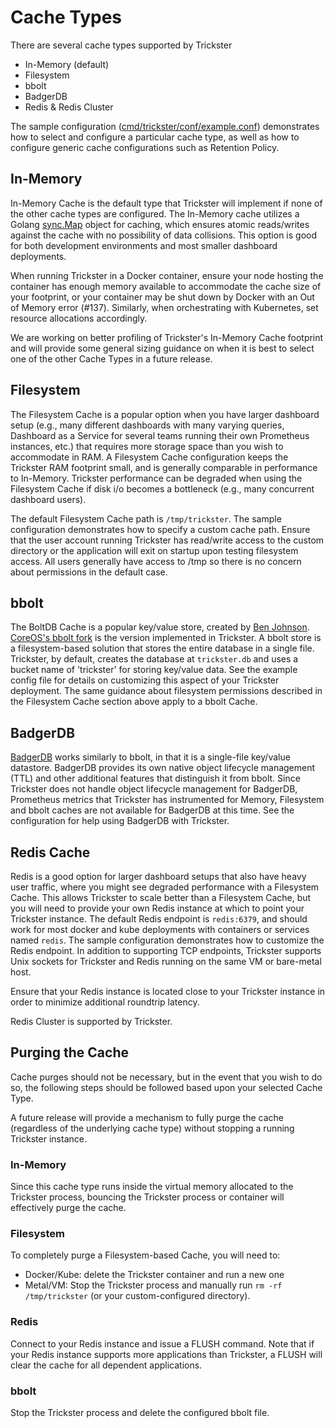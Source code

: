 # Cache Types

There are several cache types supported by Trickster

* In-Memory (default)
* Filesystem 
* bbolt
* BadgerDB 
* Redis & Redis Cluster

The sample configuration ([cmd/trickster/conf/example.conf](../cmd/trickster/conf/example.conf)) demonstrates how to select and configure a particular cache type, as well as how to configure generic cache configurations such as Retention Policy.

## In-Memory

In-Memory Cache is the default type that Trickster will implement if none of the other cache types are configured. The In-Memory cache utilizes a Golang [sync.Map](https://godoc.org/sync#Map) object for caching, which ensures atomic reads/writes against the cache with no possibility of data collisions. This option is good for both development environments and most smaller dashboard deployments.

When running Trickster in a Docker container, ensure your node hosting the container has enough memory available to accommodate the cache size of your footprint, or your container may be shut down by Docker with an Out of Memory error (#137). Similarly, when orchestrating with Kubernetes, set resource allocations accordingly.

We are working on better profiling of Trickster's In-Memory Cache footprint and will provide some general sizing guidance on when it is best to select one of the other Cache Types in a future release.

## Filesystem

The Filesystem Cache is a popular option when you have larger dashboard setup (e.g., many different dashboards with many varying queries, Dashboard as a Service for several teams running their own Prometheus instances, etc.) that requires more storage space than you wish to accommodate in RAM. A Filesystem Cache configuration keeps the Trickster RAM footprint small, and is generally comparable in performance to In-Memory. Trickster performance can be degraded when using the Filesystem Cache if disk i/o becomes a bottleneck (e.g., many concurrent dashboard users).

The default Filesystem Cache path is `/tmp/trickster`. The sample configuration demonstrates how to specify a custom cache path. Ensure that the user account running Trickster has read/write access to the custom directory or the application will exit on startup upon testing filesystem access. All users generally have access to /tmp so there is no concern about permissions in the default case.

## bbolt

The BoltDB Cache is a popular key/value store, created by [Ben Johnson](https://github.com/benbjohnson). [CoreOS's bbolt fork](https://github.com/etcd-io/bbolt) is the version implemented in Trickster. A bbolt store is a filesystem-based solution that stores the entire database in a single file. Trickster, by default, creates the database at `trickster.db` and uses a bucket name of 'trickster' for storing key/value data. See the example config file for details on customizing this aspect of your Trickster deployment. The same guidance about filesystem permissions described in the Filesystem Cache section above apply to a bbolt Cache.

## BadgerDB

[BadgerDB](https://github.com/dgraph-io/badger) works similarly to bbolt, in that it is a single-file key/value datastore. BadgerDB provides its own native object lifecycle management (TTL) and other additional features that distinguish it from bbolt. Since Trickster does not handle object lifecycle management for BadgerDB, Prometheus metrics that Trickster has instrumented for Memory, Filesystem and bbolt caches are not available for BadgerDB at this time. See the configuration for help using BadgerDB with Trickster.


## Redis Cache

Redis is a good option for larger dashboard setups that also have heavy user traffic, where you might see degraded performance with a Filesystem Cache. This allows Trickster to scale better than a Filesystem Cache, but you will need to provide your own Redis instance at which to point your Trickster instance. The default Redis endpoint is `redis:6379`, and should work for most docker and kube deployments with containers or services named `redis`. The sample configuration demonstrates how to customize the Redis endpoint. In addition to supporting TCP endpoints, Trickster supports Unix sockets for Trickster and Redis running on the same VM or bare-metal host.

Ensure that your Redis instance is located close to your Trickster instance in order to minimize additional roundtrip latency.

Redis Cluster is supported by Trickster. 

## Purging the Cache

Cache purges should not be necessary, but in the event that you wish to do so, the following steps should be followed based upon your selected Cache Type.

A future release will provide a mechanism to fully purge the cache (regardless of the underlying cache type) without stopping a running Trickster instance.

### In-Memory

Since this cache type runs inside the virtual memory allocated to the Trickster process, bouncing the Trickster process or container will effectively purge the cache.

### Filesystem

To completely purge a Filesystem-based Cache, you will need to:

* Docker/Kube: delete the Trickster container and run a new one
* Metal/VM: Stop the Trickster process and manually run `rm -rf /tmp/trickster` (or your custom-configured directory).

### Redis

Connect to your Redis instance and issue a FLUSH command. Note that if your Redis instance supports more applications than Trickster, a FLUSH will clear the cache for all dependent applications.

### bbolt

Stop the Trickster process and delete the configured bbolt file.
